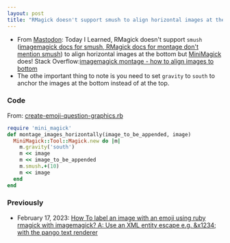 ```yaml
---
layout: post
title: "RMagick doesn't support smush to align horizontal images at the bottom but MiniMagick does; you need gravity set to `south` to anchor images to the bottom ie. `south`"
---
```

* From [Mastodon](https://elk.zone/devdilettante.com/@roland/111067680184544895): Today I Learned, RMagick doesn't support `smush` ([imagemagick docs for smush](https://imagemagick.org/script/command-line-options.php#smush),[ RMagick docs for montage don't mention smush](https://www.rubydoc.info/gems/rmagick/Magick/ImageList/Montage)) to align horizontal images at the bottom but [MiniMagick](https://github.com/minimagick/minimagick) does! Stack Overflow:[imagemagick montage - how to align images to bottom](https://stackoverflow.com/questions/60357036/imagemagick-montage-how-to-align-images-to-bottom)
* The othe important thing to note is you need to set `gravity` to `south` to anchor the images at the bottom instead of at the top.

### Code
From: [create-emoji-question-graphics.rb](https://github.com/rtanglao/rt-tb-noto-emoji-2023/blob/main/create-emoji-question-graphics.rb)

```ruby
require 'mini_magick'
def montage_images_horizontally(image_to_be_appended, image)
  MiniMagick::Tool::Magick.new do |m|
    m.gravity('south')
    m << image
    m << image_to_be_appended
    m.smush.+(10)
    m << image
  end
end
```

### Previously

* February 17, 2023: [How To label an image with an emoji using ruby rmagick with imagemagick? A: Use an XML entity escape e.g. &x1234; with the pango text renderer](http://rolandtanglao.com/2023/02/17/p1-howto-label-image-emoji-imagemagick-rmagick/)



